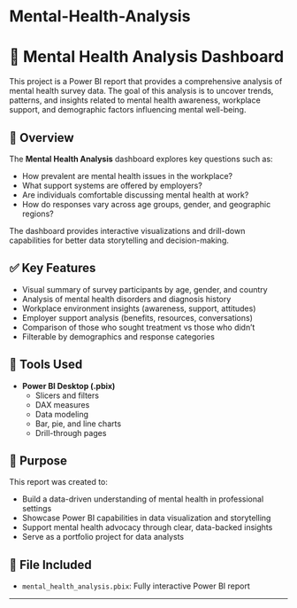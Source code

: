 ﻿# Mental-Health-Analysis
# 🧠 Mental Health Analysis Dashboard

This project is a Power BI report that provides a comprehensive analysis of mental health survey data. The goal of this analysis is to uncover trends, patterns, and insights related to mental health awareness, workplace support, and demographic factors influencing mental well-being.

## 📌 Overview

The **Mental Health Analysis** dashboard explores key questions such as:

- How prevalent are mental health issues in the workplace?
- What support systems are offered by employers?
- Are individuals comfortable discussing mental health at work?
- How do responses vary across age groups, gender, and geographic regions?

The dashboard provides interactive visualizations and drill-down capabilities for better data storytelling and decision-making.

## ✅ Key Features

- Visual summary of survey participants by age, gender, and country  
- Analysis of mental health disorders and diagnosis history  
- Workplace environment insights (awareness, support, attitudes)  
- Employer support analysis (benefits, resources, conversations)  
- Comparison of those who sought treatment vs those who didn’t  
- Filterable by demographics and response categories  

## 🧰 Tools Used

- **Power BI Desktop (.pbix)**  
  - Slicers and filters  
  - DAX measures  
  - Data modeling  
  - Bar, pie, and line charts  
  - Drill-through pages  

## 🎯 Purpose

This report was created to:

- Build a data-driven understanding of mental health in professional settings  
- Showcase Power BI capabilities in data visualization and storytelling  
- Support mental health advocacy through clear, data-backed insights  
- Serve as a portfolio project for data analysts  

## 📁 File Included

- `mental_health_analysis.pbix`: Fully interactive Power BI report

---




